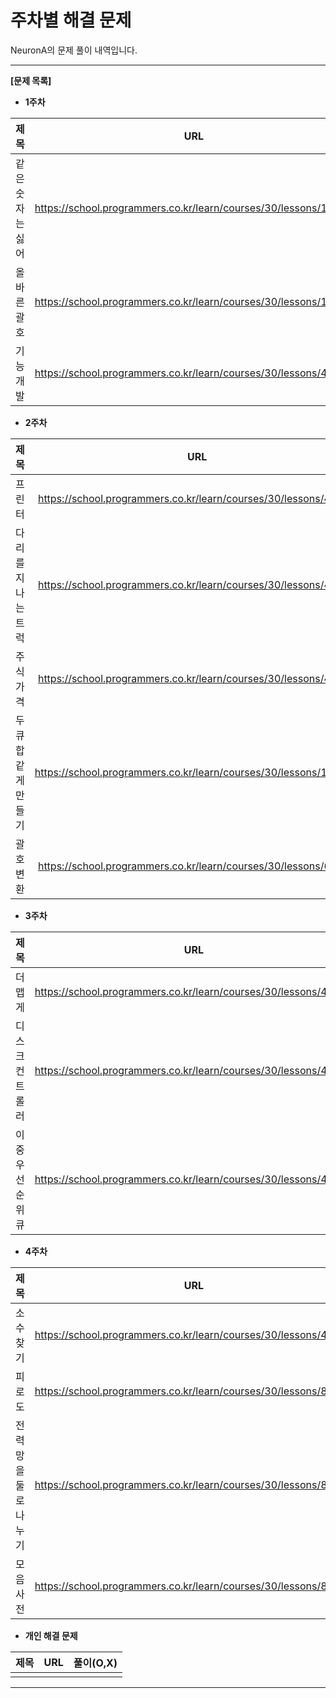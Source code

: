 # 주차별 해결 문제 

NeuronA의 문제 풀이 내역입니다.

------

**[문제 목록]**

* **1주차**

|   제목    |               URL                | 풀이(O,X) |
| :-------: | :------------------------------: | :-------: |
| 같은 숫자는 싫어 | https://school.programmers.co.kr/learn/courses/30/lessons/12906 | O |
| 올바른 괄호 | https://school.programmers.co.kr/learn/courses/30/lessons/12909 | O |
| 기능개발 | https://school.programmers.co.kr/learn/courses/30/lessons/42586 | O |

* **2주차**

|   제목    |               URL                | 풀이(O,X) |
| :-------: | :------------------------------: | :-------: |
| 프린터 | https://school.programmers.co.kr/learn/courses/30/lessons/42587 | O |
| 다리를 지나는 트럭 | https://school.programmers.co.kr/learn/courses/30/lessons/42583 | O |
| 주식가격 | https://school.programmers.co.kr/learn/courses/30/lessons/42584 | O |
| 두 큐 합 같게 만들기 | https://school.programmers.co.kr/learn/courses/30/lessons/118667 | O |
| 괄호 변환 | https://school.programmers.co.kr/learn/courses/30/lessons/60058 |   |

* **3주차**

|   제목    |               URL                | 풀이(O,X) |
| :-------: | :------------------------------: | :-------: |
| 더 맵게 | https://school.programmers.co.kr/learn/courses/30/lessons/42626 | O |
| 디스크 컨트롤러 | https://school.programmers.co.kr/learn/courses/30/lessons/42627 | O |
| 이중우선순위큐 | https://school.programmers.co.kr/learn/courses/30/lessons/42628 |   |

* **4주차**

|   제목    |               URL                | 풀이(O,X) |
| :-------: | :------------------------------: | :-------: |
| 소수 찾기 | https://school.programmers.co.kr/learn/courses/30/lessons/42839 | O |
| 피로도 | https://school.programmers.co.kr/learn/courses/30/lessons/87946 |   |
| 전력망을 둘로 나누기 | https://school.programmers.co.kr/learn/courses/30/lessons/86971 |   |
| 모음사전 | https://school.programmers.co.kr/learn/courses/30/lessons/84512 |   |

* **개인 해결 문제**

|   제목    |               URL                | 풀이(O,X) |
| :-------: | :------------------------------: | :-------: |
|           |                                  |           |

------